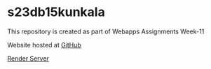 # s23db15kunkala
This repository is created as part of Webapps Assignments Week-11


Website hosted at [GitHub](https://s23db15kunkala.onrender.com/)

[Render Server](https://dashboard.render.com/web/srv-cl27s10p2gis7383rq0g/deploys/dep-cl27s1gp2gis7383rq7g)








